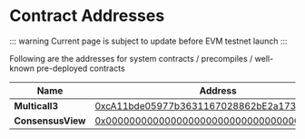# Contract Addresses

::: warning
Current page is subject to update before EVM testnet launch
:::

Following are the addresses for system contracts / precompiles / well-known pre-deployed contracts

Name                | Address
------------------- | ----------------
**Multicall3**      | [0xcA11bde05977b3631167028862bE2a173976CA11](https://explorer.cpuchain.org/address/0xcA11bde05977b3631167028862bE2a173976CA11)
**ConsensusView**   | [0x0000000000000000000000000000000000637075](https://explorer.cpuchain.org/address/0x0000000000000000000000000000000000637075)